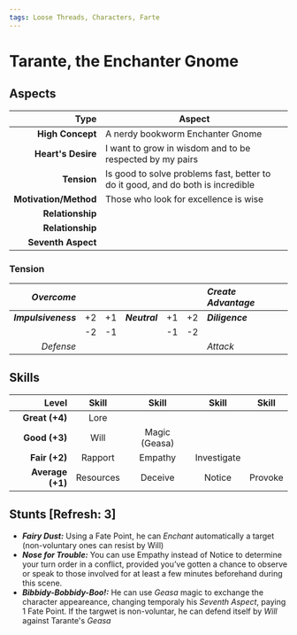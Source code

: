 ```yaml
---
tags: Loose Threads, Characters, Farte
---
```


# Tarante, the Enchanter Gnome

## Aspects

|              **Type** | **Aspect**                                                                      |
|----------------------:|---------------------------------------------------------------------------------|
|      **High Concept** | A nerdy bookworm Enchanter Gnome                                                |
|    **Heart's Desire** | I want to grow in wisdom and to be respected by my pairs                        |
|           **Tension** | Is good to solve problems fast, better to do it good, and do both is incredible |
| **Motivation/Method** | Those who look for excellence is wise                                           |
|      **Relationship** |                                                                                 |
|      **Relationship** |                                                                                 |
|    **Seventh Aspect** |                                                                                 |


### Tension

|          _Overcome_ |    |    |               |    |    | _Create Advantage_ |
|--------------------:|:--:|:--:|:-------------:|:--:|:--:|:-------------------|
| ***Impulsiveness*** | +2 | +1 | ***Neutral*** | +1 | +2 | ***Diligence***    |
|                     | -2 | -1 |               | -1 | -2 |                    |
|           _Defense_ |    |    |               |    |    | _Attack_           |


## Skills

|        **Level** | **Skill** | **Skill**     | **Skill**   | **Skill** |
|-----------------:|:---------:|:-------------:|:-----------:|:---------:|
|   **Great (+4)** | Lore      |               |             |           |
|    **Good (+3)** | Will      | Magic (Geasa) |             |           |
|    **Fair (+2)** | Rapport   | Empathy       | Investigate |           |
| **Average (+1)** | Resources | Deceive       | Notice      | Provoke   |

## Stunts [Refresh: 3]

+ __*Fairy Dust:*__ Using a Fate Point, he can _Enchant_ automatically a target (non-voluntary ones can resist by Will)
+ __*Nose for Trouble:*__  You can use Empathy instead of Notice to determine your turn order in a conflict, provided you’ve gotten a chance to observe or speak to those involved for at least a few minutes beforehand during this scene.
+ __*Bibbidy-Bobbidy-Boo!:*__ He can use _Geasa_ magic to exchange the character appeareance, changing temporaly his _Seventh Aspect_, paying 1 Fate Point. If the targwet is non-voluntar, he can defend itself by _Will_ against Tarante's _Geasa_

[loose-threads]: http://www.drivethrurpg.com/product/196127/Loose-Threads-o-A-World-of-Adventure-for-Fate-Core
